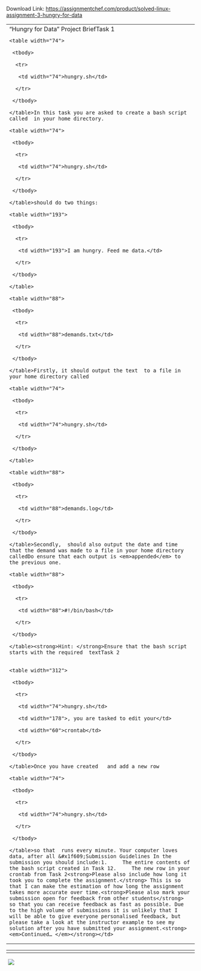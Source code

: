 Download Link: https://assignmentchef.com/product/solved-linux-assignment-3-hungry-for-data
<br>



<table width="729">

 <tbody>

  <tr>

   <td width="729">“Hungry for Data” Project BriefTask 1


    <table width="74">

     <tbody>

      <tr>

       <td width="74">hungry.sh</td>

      </tr>

     </tbody>

    </table>In this task you are asked to create a bash script called  in your home directory.

    <table width="74">

     <tbody>

      <tr>

       <td width="74">hungry.sh</td>

      </tr>

     </tbody>

    </table>should do two things:

    <table width="193">

     <tbody>

      <tr>

       <td width="193">I am hungry. Feed me data.</td>

      </tr>

     </tbody>

    </table>

    <table width="88">

     <tbody>

      <tr>

       <td width="88">demands.txt</td>

      </tr>

     </tbody>

    </table>Firstly, it should output the text  to a file in your home directory called

    <table width="74">

     <tbody>

      <tr>

       <td width="74">hungry.sh</td>

      </tr>

     </tbody>

    </table>

    <table width="88">

     <tbody>

      <tr>

       <td width="88">demands.log</td>

      </tr>

     </tbody>

    </table>Secondly,  should also output the date and time that the demand was made to a file in your home directory calledDo ensure that each output is <em>appended</em> to the previous one.

    <table width="88">

     <tbody>

      <tr>

       <td width="88">#!/bin/bash</td>

      </tr>

     </tbody>

    </table><strong>Hint: </strong>Ensure that the bash script starts with the required  textTask 2


    <table width="312">

     <tbody>

      <tr>

       <td width="74">hungry.sh</td>

       <td width="178">, you are tasked to edit your</td>

       <td width="60">crontab</td>

      </tr>

     </tbody>

    </table>Once you have created   and add a new row

    <table width="74">

     <tbody>

      <tr>

       <td width="74">hungry.sh</td>

      </tr>

     </tbody>

    </table>so that  runs every minute. Your computer loves data, after all &#x1f609;Submission Guidelines In the submission you should include:1.     The entire contents of the bash script created in Task 12.     The new row in your crontab from Task 2<strong>Please also include how long it took you to complete the assignment.</strong> This is so that I can make the estimation of how long the assignment takes more accurate over time.<strong>Please also mark your submission open for feedback from other students</strong> so that you can receive feedback as fast as possible. Due to the high volume of submissions it is unlikely that I will be able to give everyone personalised feedback, but please take a look at the instructor example to see my solution after you have submitted your assignment.<strong><em>Continued… </em></strong></td>

  </tr>

 </tbody>

</table>




<table width="729">

 <tbody>

  <tr>

   <td width="729"></td>

  </tr>

 </tbody>

</table>

<img decoding="async" data-recalc-dims="1" data-src="https://i0.wp.com/www.ankitcodinghub.com/wp-content/uploads/2022/04/389.png?w=980&amp;ssl=1" class="lazyload" src="data:image/gif;base64,R0lGODlhAQABAAAAACH5BAEKAAEALAAAAAABAAEAAAICTAEAOw==">

 <noscript>

  <img decoding="async" src="https://i0.wp.com/www.ankitcodinghub.com/wp-content/uploads/2022/04/389.png?w=980&amp;ssl=1" data-recalc-dims="1">

 </noscript>
